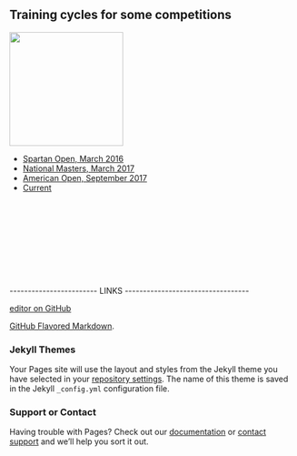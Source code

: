 
## Training cycles for some competitions
<img src="https://huebner.github.io/snatchstart.jpg" width="200" height="200">

- [Spartan Open, March 2016](https://huebner.github.io/spartan2016.html)
- [National Masters, March 2017](https://huebner.github.io/National2017.html)
- [American Open, September 2017](https://huebner.github.io/AmOpen2017.html)
- [Current](https://huebner.github.io/tonnage.html)



<br>
<br>
<br>
<br>
<br>
<br>
<br>
<br>



------------------------  LINKS ----------------------------------

[editor on GitHub](https://github.com/huebner/huebner.github.io/edit/master/index.md) 

[GitHub Flavored Markdown](https://guides.github.com/features/mastering-markdown/).

### Jekyll Themes

Your Pages site will use the layout and styles from the Jekyll theme you have selected in your [repository settings](https://github.com/huebner/huebner.github.io/settings). The name of this theme is saved in the Jekyll `_config.yml` configuration file.

### Support or Contact

Having trouble with Pages? Check out our [documentation](https://help.github.com/categories/github-pages-basics/) or [contact support](https://github.com/contact) and we’ll help you sort it out.
